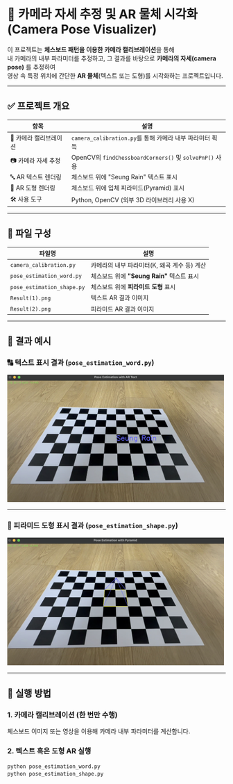 # 🎯 카메라 자세 추정 및 AR 물체 시각화(Camera Pose Visualizer)

이 프로젝트는 **체스보드 패턴을 이용한 카메라 캘리브레이션**을 통해  
내 카메라의 내부 파라미터를 추정하고, 그 결과를 바탕으로 **카메라의 자세(camera pose)** 를 추정하여  
영상 속 특정 위치에 간단한 **AR 물체**(텍스트 또는 도형)를 시각화하는 프로젝트입니다.

---

## ✅ 프로젝트 개요

| 항목 | 설명 |
|------|------|
| 🔧 카메라 캘리브레이션 | `camera_calibration.py`를 통해 카메라 내부 파라미터 획득 |
| 📷 카메라 자세 추정 | OpenCV의 `findChessboardCorners()` 및 `solvePnP()` 사용 |
| 🔤 AR 텍스트 렌더링 | 체스보드 위에 "Seung Rain" 텍스트 표시 |
| 🔺 AR 도형 렌더링 | 체스보드 위에 입체 피라미드(Pyramid) 표시 |
| 🛠 사용 도구 | Python, OpenCV (외부 3D 라이브러리 사용 X) |

---

## 📂 파일 구성

| 파일명 | 설명 |
|--------|------|
| `camera_calibration.py` | 카메라의 내부 파라미터(K, 왜곡 계수 등) 계산 |
| `pose_estimation_word.py` | 체스보드 위에 **"Seung Rain"** 텍스트 표시 |
| `pose_estimation_shape.py` | 체스보드 위에 **피라미드 도형** 표시 |
| `Result(1).png` | 텍스트 AR 결과 이미지 |
| `Result(2).png` | 피라미드 AR 결과 이미지 |

---

## 📸 결과 예시

### 🔠 텍스트 표시 결과 (`pose_estimation_word.py`)
<img src="Result(1).png" width="500"/>

---

### 🔺 피라미드 도형 표시 결과 (`pose_estimation_shape.py`)
<img src="Result(2).png" width="500"/>

---

## 🚀 실행 방법

### 1. 카메라 캘리브레이션 (한 번만 수행)
체스보드 이미지 또는 영상을 이용해 카메라 내부 파라미터를 계산합니다.

### 2. 텍스트 혹은 도형 AR 실행
```bash
python pose_estimation_word.py
python pose_estimation_shape.py
